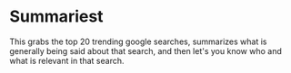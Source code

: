 # Summariest

This grabs the top 20 trending google searches, summarizes what is generally being said about that search, and then let's you know who and what is relevant in that search.